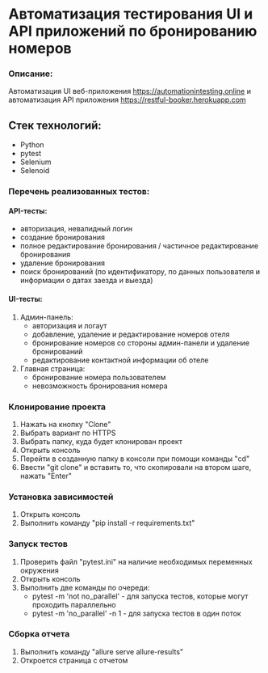# Автоматизация тестирования UI и API приложений по бронированию номеров

### **Описание**: 
Автоматизация UI веб-приложения https://automationintesting.online и автоматизация API приложения https://restful-booker.herokuapp.com 

## **Стек технологий:**
* Python
* pytest
* Selenium
* Selenoid

### Перечень реализованных тестов:
#### API-тесты:
* авторизация, невалидный логин
* создание бронирования
* полное редактирование бронирования / частичное редактирование бронирования
* удаление бронирования
* поиск бронирований (по идентификатору, по данных пользователя и информации о датах заезда и выезда)

#### UI-тесты:
1. Админ-панель:
   * авторизация и логаут
   * добавление, удаление и редактирование номеров отеля
   * бронирование номеров со стороны админ-панели и удаление бронирований
   * редактирование контактной информации об отеле
2. Главная страница:
   * бронирование номера пользователем
   * невозможность бронирования номера

### Клонирование проекта
1. Нажать на кнопку "Clone"
2. Выбрать вариант по HTTPS
3. Выбрать папку, куда будет клонирован проект
4. Открыть консоль
5. Перейти в созданную папку в консоли при помощи команды "cd"
6. Ввести "git clone" и вставить то, что скопировали на втором шаге, нажать "Enter"

### Установка зависимостей
1. Открыть консоль
2. Выполнить команду "pip install -r requirements.txt"

### Запуск тестов
1. Проверить файл "pytest.ini" на наличие необходимых переменных окружения
2. Открыть консоль 
3. Выполнить две команды по очереди:
   * pytest -m 'not no_parallel' - для запуска тестов, которые могут проходить параллельно
   * pytest -m 'no_parallel' -n 1 - для запуска тестов в один поток

### Сборка отчета
1. Выполнить команду "allure serve allure-results"
2. Откроется страница с отчетом
